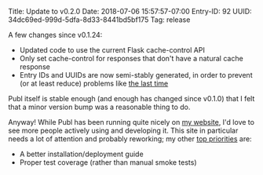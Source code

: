 Title: Update to v0.2.0
Date: 2018-07-06 15:57:57-07:00
Entry-ID: 92
UUID: 34dc69ed-999d-5dfa-8d33-8441bd5bf175
Tag: release

A few changes since v0.1.24:

* Updated code to use the current Flask cache-control API
* Only set cache-control for responses that don't have a natural cache response
* Entry IDs and UUIDs are now semi-stably generated, in order to prevent (or at least reduce) problems like [the last time](23)

Publ itself is stable enough (and enough has changed since v0.1.0) that I felt that a minor version bump was a reasonable thing to do.

Anyway! While Publ has been running quite nicely on [my website](https://beesbuzz.biz/), I'd love to see more people actively using and developing it. This site in particular needs a lot of attention and probably reworking; my other [top priorities](https://github.com/fluffy-critter/Publ/issues) are:

* A better installation/deployment guide
* Proper test coverage (rather than manual smoke tests)
